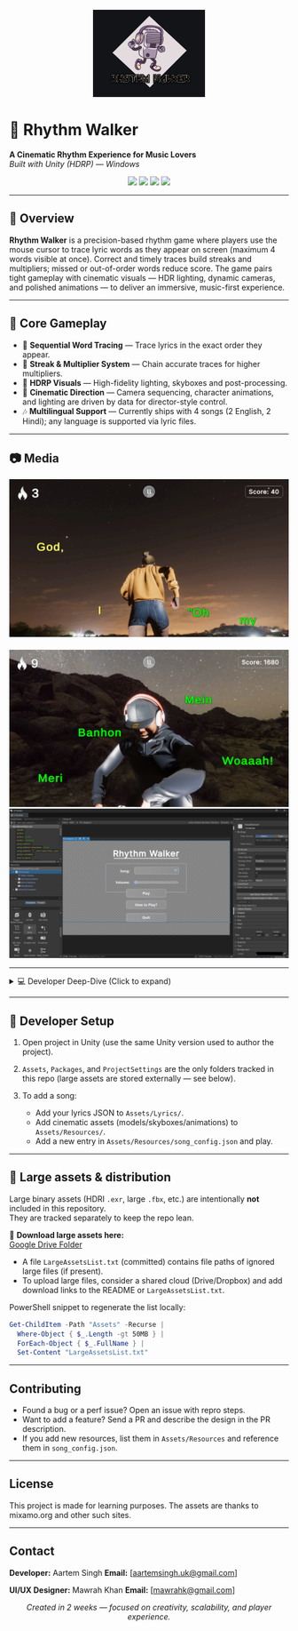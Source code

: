 <p align="center">
  <img src="Screenshots\Rhythm Walker.png" alt="Rhythm Walker Banner" width="40%"/>
</p>

# 🎵 Rhythm Walker

**A Cinematic Rhythm Experience for Music Lovers**  
*Built with Unity (HDRP) — Windows*

<p align="center">
  <img src="https://img.shields.io/badge/Engine-Unity%202022+-black?style=for-the-badge&logo=unity" />
  <img src="https://img.shields.io/badge/Language-C%23-239120?style=for-the-badge&logo=c-sharp" />
  <img src="https://img.shields.io/badge/Render%20Pipeline-HDRP-blueviolet?style=for-the-badge" />
  <img src="https://img.shields.io/badge/Platform-Windows-blue?style=for-the-badge&logo=windows" />
</p>

---

## 🌟 Overview

**Rhythm Walker** is a precision-based rhythm game where players use the mouse cursor to trace lyric words as they appear on screen (maximum 4 words visible at once). Correct and timely traces build streaks and multipliers; missed or out-of-order words reduce score. The game pairs tight gameplay with cinematic visuals — HDR lighting, dynamic cameras, and polished animations — to deliver an immersive, music-first experience.

---

## 🎯 Core Gameplay

* 🎼 **Sequential Word Tracing** — Trace lyrics in the exact order they appear.
* 🔁 **Streak & Multiplier System** — Chain accurate traces for higher multipliers.
* 🌌 **HDRP Visuals** — High-fidelity lighting, skyboxes and post-processing.
* 🎥 **Cinematic Direction** — Camera sequencing, character animations, and lighting are driven by data for director-style control.
* 🎶 **Multilingual Support** — Currently ships with 4 songs (2 English, 2 Hindi); any language is supported via lyric files.

---

## 📷 Media

<img src="Screenshots\Screenshot 2025-08-12 232439.png" style="margin-bottom:20px;" />

<img src="Screenshots\Screenshot 2025-08-12 232715.png" />

<img src="Screenshots\UI document.png" />

---

<details>
<summary>💻 Developer Deep-Dive (Click to expand)</summary>

### 🛠 Technical Highlights

* **Engine:** Unity (HDRP)
* **Platform:** Windows
* **Key scripts:** `SequenceController.cs`, lyric & song loaders, tracing detection
* **Design goal:** Scalability & replicability — level creation is data-driven, non-programmers can author content.

---

### 🔁 Content Pipeline (Add songs / levels without code)

Rhythm Walker separates *content* from *code* so creators can design levels purely by editing JSON and adding assets to `Assets/Resources`.

#### 1) Lyrics files — `Assets/Lyrics`

Lyrics are time-coded JSON arrays. Each object defines the window when a word appears.

```json
[
  { "start": "00:00:17.89", "end": "00:00:18.36", "text": "Arms" },
  { "start": "00:00:18.36", "end": "00:00:18.83", "text": "around" },
  { "start": "00:00:18.83", "end": "00:00:19.30", "text": "you" }
]
```

* **Creation:** Manually authoring JSON or converting `.lrc` files works.
* **Behavior:** Words are spawned at their `start` time and removed at `end` (or when traced). Order is enforced — untraced earlier words count as missed.

---

#### 2) Song configuration — `Assets/Resources/song_config.json`

This is the director’s control file. It maps cinematic assets and timing to a song and drives `SequenceController.cs`.

Example entry:

```json
{
  "title": "bbno$, y2k - lalala",
  "playerModelName": "MainCharacter",
  "skyCubemapNames": ["AmbienceExposure4k", "UnearthlyRed4k", "PlanetaryEarth4k", "sandsloot_4k"],
  "cameraPositions": [ { "x": 0, "y": 0, "z": -2 }, { "x": 0, "y": 0, "z": -4 }, { "x": 100, "y": 0, "z": 0 }, { "x": 0, "y": 0, "z": -4 } ],
  "rotateSpeed": [0, 0, 0, 0],
  "fadeDuration": [2, 2, 2, 2],
  "followDistances": [1.5, 1.5, 3.0, 1.5],
  "followHeights": [-1, -1, 1, -1],
  "transitionDurations": [7, 26, 71, 0],
  "animationClipNames": ["idle", "walk", "fall", "run"],
  "sunWorldPositions": [ { "x": 0, "y": 1, "z": -9 }, { "x": 0, "y": 1, "z": -9 }, { "x": 0, "y": 1, "z": -9 }, { "x": 0, "y": 1, "z": -9 } ],
  "attachSunToCamera": [false, false, false, false]
}
```

* **What creators can change:** scenes, camera paths, transition times, character model, animations, skyboxes, sun & lighting, and more.
* **Where assets live:** Place models, animation clips, and skybox cubemaps inside `Assets/Resources` and reference them by name in the JSON.

---

### ⚙️ Extending & Customizing

* Add songs by creating a new lyrics JSON and an entry in `song_config.json`.
* Small behavior changes and new features belong in `SequenceController.cs` and are intentionally modular.
* Want runtime editors for non‑coders? The data-driven approach makes building an in‑editor tool straightforward.

</details>

---

## 🔧 Developer Setup

1. Open project in Unity (use the same Unity version used to author the project).
2. `Assets`, `Packages`, and `ProjectSettings` are the only folders tracked in this repo (large assets are stored externally — see below).
3. To add a song:

   * Add your lyrics JSON to `Assets/Lyrics/`.
   * Add cinematic assets (models/skyboxes/animations) to `Assets/Resources/`.
   * Add a new entry in `Assets/Resources/song_config.json` and play.

---

## 📁 Large assets & distribution

Large binary assets (HDRI `.exr`, large `.fbx`, etc.) are intentionally **not** included in this repository.  
They are tracked separately to keep the repo lean.

🔗 **Download large assets here:**  
[Google Drive Folder](https://drive.google.com/drive/folders/13LYy_GsfUvvhqOO5RsRfmaZX8dFb_t0x?usp=sharing)


* A file `LargeAssetsList.txt` (committed) contains file paths of ignored large files (if present).
* To upload large files, consider a shared cloud (Drive/Dropbox) and add download links to the README or `LargeAssetsList.txt`.

PowerShell snippet to regenerate the list locally:

```powershell
Get-ChildItem -Path "Assets" -Recurse |
  Where-Object { $_.Length -gt 50MB } |
  ForEach-Object { $_.FullName } |
  Set-Content "LargeAssetsList.txt"
```

---

## Contributing

* Found a bug or a perf issue? Open an issue with repro steps.
* Want to add a feature? Send a PR and describe the design in the PR description.
* If you add new resources, list them in `Assets/Resources` and reference them in `song_config.json`.

---

## License

This project is made for learning purposes. The assets are thanks to mixamo.org and other such sites.

---

## Contact

**Developer:** Aartem Singh
**Email:** \[[aartemsingh.uk@gmail.com](mailto:aartemsingh.uk@gmail.com)]

**UI/UX Designer:** Mawrah Khan
**Email:** \[[mawrahk@gmail.com](mailto:mawrahk@gmail.com)]

<p align="center">
  <i>Created in 2 weeks — focused on creativity, scalability, and player experience.</i>
</p>
